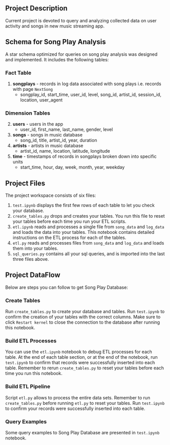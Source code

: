## Project Description

Current project is devoted to query and analyzing collected data on user activity and songs 
in new music streaming app.

## Schema for Song Play Analysis

A star schema optimized for queries on song play analysis was designed and implemented. 
It includes the following tables:

### Fact Table

1. **songplays** - records in log data associated with song plays i.e. records with page `NextSong`
    * songplay_id, start_time, user_id, level, song_id, artist_id, session_id, location, user_agent

### Dimension Tables

2. **users** - users in the app
    * user_id, first_name, last_name, gender, level
3. **songs** - songs in music database
    * song_id, title, artist_id, year, duration
4. **artists** - artists in music database
    * artist_id, name, location, latitude, longitude
5. **time** - timestamps of records in songplays broken down into specific units
    * start_time, hour, day, week, month, year, weekday

## Project Files

The project workspace consists of six files:

1. `test.ipynb` displays the first few rows of each table to let you check your database.
2. `create_tables.py` drops and creates your tables. 
You run this file to reset your tables before each time you run your ETL scripts.
3. `etl.ipynb` reads and processes a single file from `song_data` and `log_data` 
and loads the data into your tables. 
This notebook contains detailed instructions on the ETL process for each of the tables.
4. `etl.py` reads and processes files from `song_data` and `log_data` and loads them into your tables. 
5. `sql_queries.py` contains all your sql queries, and is imported into the last three files above.

## Project DataFlow

Below are steps you can follow to get Song Play Database:

### Create Tables

Run `create_tables.py` to create your database and tables.
Run `test.ipynb` to confirm the creation of your tables with the correct columns. 
Make sure to click `Restart kernel` to close the connection to the database after running this notebook.

### Build ETL Processes

You can use the `etl.ipynb` notebook to debug ETL processes for each table. 
At the end of each table section, or at the end of the notebook, 
run `test.ipynb` to confirm that records were successfully inserted into each table. 
Remember to rerun `create_tables.py` to reset your tables before each time you run this notebook.

### Build ETL Pipeline

Script `etl.py` allows to process the entire data sets. 
Remember to run `create_tables.py` before running `etl.py` to reset your tables. 
Run `test.ipynb` to confirm your records were successfully inserted into each table.

### Query Examples

Some query examples to Song Play Database are presented in `test.ipynb` notebook.